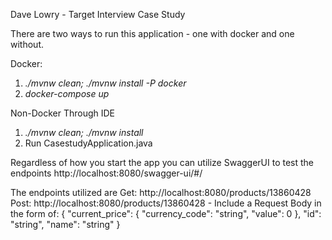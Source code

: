 Dave Lowry - Target Interview Case Study


There are two ways to run this application - one with docker and one without.

Docker:
1. _./mvnw clean; ./mvnw install -P docker_
2. _docker-compose up_

Non-Docker Through IDE
1. _./mvnw clean; ./mvnw install_
2. Run CasestudyApplication.java


Regardless of how you start the app you can utilize SwaggerUI to test the endpoints
http://localhost:8080/swagger-ui/#/

The endpoints utilized are 
Get: http://localhost:8080/products/13860428
Post: http://localhost:8080/products/13860428
     - Include a Request Body in the form of:
    {
        "current_price": {
            "currency_code": "string",
            "value": 0
        },
        "id": "string",
        "name": "string"
    }